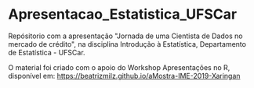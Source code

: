# Apresentacao_Estatistica_UFSCar

Repósitorio com a apresentação "Jornada de uma Cientista de Dados no mercado de crédito", na disciplina Introdução à Estatística, Departamento de Estatística - UFSCar.

O material foi criado com o apoio do Workshop Apresentações no R, disponível em: https://beatrizmilz.github.io/aMostra-IME-2019-Xaringan
